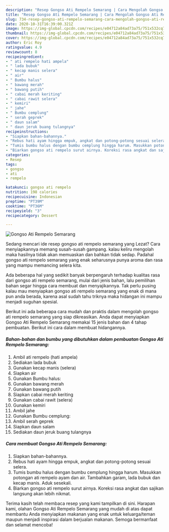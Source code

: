 ```yaml
---
description: "Resep Gongso Ati Rempelo Semarang | Cara Mengolah Gongso Ati Rempelo Semarang Yang Enak Dan Mudah"
title: "Resep Gongso Ati Rempelo Semarang | Cara Mengolah Gongso Ati Rempelo Semarang Yang Enak Dan Mudah"
slug: 734-resep-gongso-ati-rempelo-semarang-cara-mengolah-gongso-ati-rempelo-semarang-yang-enak-dan-mudah
date: 2020-10-31T16:39:00.321Z
image: https://img-global.cpcdn.com/recipes/e04712a84ad73a75/751x532cq70/gongso-ati-rempelo-semarang-foto-resep-utama.jpg
thumbnail: https://img-global.cpcdn.com/recipes/e04712a84ad73a75/751x532cq70/gongso-ati-rempelo-semarang-foto-resep-utama.jpg
cover: https://img-global.cpcdn.com/recipes/e04712a84ad73a75/751x532cq70/gongso-ati-rempelo-semarang-foto-resep-utama.jpg
author: Eric Roy
ratingvalue: 4.9
reviewcount: 8
recipeingredient:
- " ati rempelo hati ampela"
- " lada bubuk"
- " kecap manis selera"
- " air"
- " Bumbu halus"
- " bawang merah"
- " bawang putih"
- " cabai merah keriting"
- " cabai rawit selera"
- " kemiri"
- " jahe"
- " Bumbu cemplung"
- " serah geprek"
- " daun salam"
- " daun jeruk buang tulangnya"
recipeinstructions:
- "Siapkan bahan-bahannya."
- "Rebus hati ayam hingga empuk, angkat dan potong-potong sesuai selera."
- "Tumis bumbu halus dengan bumbu cemplung hingga harum. Masukkan potongan ati rempelo ayam dan air. Tambahkan garam, lada bubuk dan kecap manis. Aduk sesekali."
- "Biarkan gongso ati rempelo surut airnya. Koreksi rasa angkat dan sajikan langsung akan lebih nikmat."
categories:
- Resep
tags:
- gongso
- ati
- rempelo

katakunci: gongso ati rempelo 
nutrition: 198 calories
recipecuisine: Indonesian
preptime: "PT39M"
cooktime: "PT36M"
recipeyield: "3"
recipecategory: Dessert

---
```



![Gongso Ati Rempelo Semarang](https://img-global.cpcdn.com/recipes/e04712a84ad73a75/751x532cq70/gongso-ati-rempelo-semarang-foto-resep-utama.jpg)

Sedang mencari ide resep gongso ati rempelo semarang yang Lezat? Cara menyiapkannya memang susah-susah gampang. kalau keliru mengolah maka hasilnya tidak akan memuaskan dan bahkan tidak sedap. Padahal gongso ati rempelo semarang yang enak seharusnya punya aroma dan rasa yang mampu memancing selera kita.



Ada beberapa hal yang sedikit banyak berpengaruh terhadap kualitas rasa dari gongso ati rempelo semarang, mulai dari jenis bahan, lalu pemilihan bahan segar hingga cara membuat dan menyajikannya. Tak perlu pusing kalau mau menyiapkan gongso ati rempelo semarang yang enak di mana pun anda berada, karena asal sudah tahu triknya maka hidangan ini mampu menjadi suguhan spesial.


Berikut ini ada beberapa cara mudah dan praktis dalam mengolah gongso ati rempelo semarang yang siap dikreasikan. Anda dapat menyiapkan Gongso Ati Rempelo Semarang memakai 15 jenis bahan dan 4 tahap pembuatan. Berikut ini cara dalam membuat hidangannya.

<!--inarticleads1-->

##### Bahan-bahan dan bumbu yang dibutuhkan dalam pembuatan Gongso Ati Rempelo Semarang:

1. Ambil  ati rempelo (hati ampela)
1. Sediakan  lada bubuk
1. Gunakan  kecap manis (selera)
1. Siapkan  air
1. Gunakan  Bumbu halus:
1. Gunakan  bawang merah
1. Gunakan  bawang putih
1. Siapkan  cabai merah keriting
1. Gunakan  cabai rawit (selera)
1. Gunakan  kemiri
1. Ambil  jahe
1. Gunakan  Bumbu cemplung:
1. Ambil  serah geprek
1. Siapkan  daun salam
1. Sediakan  daun jeruk buang tulangnya




<!--inarticleads2-->

##### Cara membuat Gongso Ati Rempelo Semarang:

1. Siapkan bahan-bahannya.
1. Rebus hati ayam hingga empuk, angkat dan potong-potong sesuai selera.
1. Tumis bumbu halus dengan bumbu cemplung hingga harum. Masukkan potongan ati rempelo ayam dan air. Tambahkan garam, lada bubuk dan kecap manis. Aduk sesekali.
1. Biarkan gongso ati rempelo surut airnya. Koreksi rasa angkat dan sajikan langsung akan lebih nikmat.




Terima kasih telah membaca resep yang kami tampilkan di sini. Harapan kami, olahan Gongso Ati Rempelo Semarang yang mudah di atas dapat membantu Anda menyiapkan makanan yang enak untuk keluarga/teman maupun menjadi inspirasi dalam berjualan makanan. Semoga bermanfaat dan selamat mencoba!
